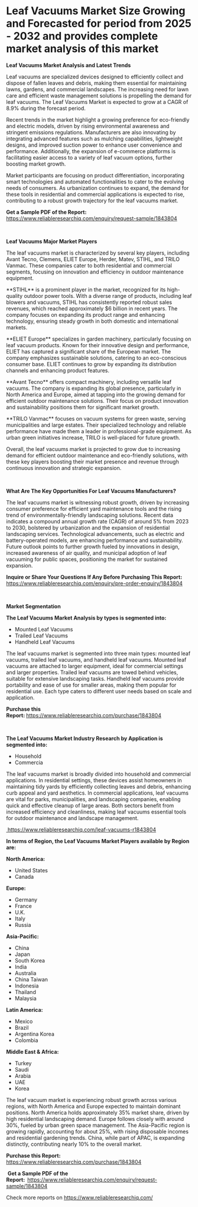 <p><h1>Leaf Vacuums Market Size Growing and Forecasted for period from 2025 - 2032 and provides complete market analysis of this market</h1></p><p><strong>Leaf Vacuums Market Analysis and Latest Trends</strong></p>
<p><p>Leaf vacuums are specialized devices designed to efficiently collect and dispose of fallen leaves and debris, making them essential for maintaining lawns, gardens, and commercial landscapes. The increasing need for lawn care and efficient waste management solutions is propelling the demand for leaf vacuums. The Leaf Vacuums Market is expected to grow at a CAGR of 8.9% during the forecast period. </p><p>Recent trends in the market highlight a growing preference for eco-friendly and electric models, driven by rising environmental awareness and stringent emissions regulations. Manufacturers are also innovating by integrating advanced features such as mulching capabilities, lightweight designs, and improved suction power to enhance user convenience and performance. Additionally, the expansion of e-commerce platforms is facilitating easier access to a variety of leaf vacuum options, further boosting market growth. </p><p>Market participants are focusing on product differentiation, incorporating smart technologies and automated functionalities to cater to the evolving needs of consumers. As urbanization continues to expand, the demand for these tools in residential and commercial applications is expected to rise, contributing to a robust growth trajectory for the leaf vacuums market.</p></p>
<p><strong>Get a Sample PDF of the Report:&nbsp;</strong> <a href="https://www.reliableresearchiq.com/enquiry/request-sample/1843804?utm_campaign=1082&utm_medium=2&utm_source=Github&utm_content=ia&utm_term=18022025&utm_id=leaf-vacuums">https://www.reliableresearchiq.com/enquiry/request-sample/1843804</a></p>
<p>&nbsp;</p>
<p><strong>Leaf Vacuums Major Market Players</strong></p>
<p><p>The leaf vacuums market is characterized by several key players, including Avant Tecno, Clemens, ELIET Europe, Herder, Matev, STIHL, and TRILO Vanmac. These companies cater to both residential and commercial segments, focusing on innovation and efficiency in outdoor maintenance equipment.</p><p>**STIHL** is a prominent player in the market, recognized for its high-quality outdoor power tools. With a diverse range of products, including leaf blowers and vacuums, STIHL has consistently reported robust sales revenues, which reached approximately $6 billion in recent years. The company focuses on expanding its product range and enhancing technology, ensuring steady growth in both domestic and international markets.</p><p>**ELIET Europe** specializes in garden machinery, particularly focusing on leaf vacuum products. Known for their innovative design and performance, ELIET has captured a significant share of the European market. The company emphasizes sustainable solutions, catering to an eco-conscious consumer base. ELIET continues to grow by expanding its distribution channels and enhancing product features.</p><p>**Avant Tecno** offers compact machinery, including versatile leaf vacuums. The company is expanding its global presence, particularly in North America and Europe, aimed at tapping into the growing demand for efficient outdoor maintenance solutions. Their focus on product innovation and sustainability positions them for significant market growth.</p><p>**TRILO Vanmac** focuses on vacuum systems for green waste, serving municipalities and large estates. Their specialized technology and reliable performance have made them a leader in professional-grade equipment. As urban green initiatives increase, TRILO is well-placed for future growth.</p><p>Overall, the leaf vacuums market is projected to grow due to increasing demand for efficient outdoor maintenance and eco-friendly solutions, with these key players boosting their market presence and revenue through continuous innovation and strategic expansion.</p></p>
<p>&nbsp;</p>
<p><strong>What Are The Key Opportunities For Leaf Vacuums Manufacturers?</strong></p>
<p><p>The leaf vacuums market is witnessing robust growth, driven by increasing consumer preference for efficient yard maintenance tools and the rising trend of environmentally-friendly landscaping solutions. Recent data indicates a compound annual growth rate (CAGR) of around 5% from 2023 to 2030, bolstered by urbanization and the expansion of residential landscaping services. Technological advancements, such as electric and battery-operated models, are enhancing performance and sustainability. Future outlook points to further growth fueled by innovations in design, increased awareness of air quality, and municipal adoption of leaf vacuuming for public spaces, positioning the market for sustained expansion.</p></p>
<p><strong>Inquire or Share Your Questions If Any Before Purchasing This Report:</strong> <a href="https://www.reliableresearchiq.com/enquiry/pre-order-enquiry/1843804?utm_campaign=1082&utm_medium=2&utm_source=Github&utm_content=ia&utm_term=18022025&utm_id=leaf-vacuums">https://www.reliableresearchiq.com/enquiry/pre-order-enquiry/1843804</a></p>
<p>&nbsp;</p>
<p><strong>Market Segmentation</strong></p>
<p><strong>The Leaf Vacuums Market Analysis by types is segmented into:</strong></p>
<p><ul><li>Mounted Leaf Vacuums</li><li>Trailed Leaf Vacuums</li><li>Handheld Leaf Vacuums</li></ul></p>
<p><p>The leaf vacuums market is segmented into three main types: mounted leaf vacuums, trailed leaf vacuums, and handheld leaf vacuums. Mounted leaf vacuums are attached to larger equipment, ideal for commercial settings and larger properties. Trailed leaf vacuums are towed behind vehicles, suitable for extensive landscaping tasks. Handheld leaf vacuums provide portability and ease of use for smaller areas, making them popular for residential use. Each type caters to different user needs based on scale and application.</p></p>
<p><strong>Purchase this Report:&nbsp;</strong><a href="https://www.reliableresearchiq.com/purchase/1843804?utm_campaign=1082&utm_medium=2&utm_source=Github&utm_content=ia&utm_term=18022025&utm_id=leaf-vacuums">https://www.reliableresearchiq.com/purchase/1843804</a></p>
<p>&nbsp;</p>
<p><strong>The Leaf Vacuums Market Industry Research by Application is segmented into:</strong></p>
<p><ul><li>Household</li><li>Commercia</li></ul></p>
<p><p>The leaf vacuums market is broadly divided into household and commercial applications. In residential settings, these devices assist homeowners in maintaining tidy yards by efficiently collecting leaves and debris, enhancing curb appeal and yard aesthetics. In commercial applications, leaf vacuums are vital for parks, municipalities, and landscaping companies, enabling quick and effective cleanup of large areas. Both sectors benefit from increased efficiency and cleanliness, making leaf vacuums essential tools for outdoor maintenance and landscape management.</p></p>
<p><a href="https://www.reliableresearchiq.com/leaf-vacuums-r1843804?utm_campaign=1082&utm_medium=2&utm_source=Github&utm_content=ia&utm_term=18022025&utm_id=leaf-vacuums">&nbsp;https://www.reliableresearchiq.com/leaf-vacuums-r1843804</a></p>
<p><strong>In terms of Region, the Leaf Vacuums Market Players available by Region are:</strong></p>
<p>
    <p> <strong> North America: </strong>
        <ul>
            <li>United States</li>
            <li>Canada</li>
        </ul>
        </p> 
    <p> <strong> Europe: </strong>
        <ul>
            <li>Germany</li>
            <li>France</li>
            <li>U.K.</li>
            <li>Italy</li>
            <li>Russia</li>
        </ul>
        </p> 
    <p> <strong> Asia-Pacific: </strong>
        <ul>
            <li>China</li>
            <li>Japan</li>
            <li>South Korea</li>
            <li>India</li>
            <li>Australia</li>
            <li>China Taiwan</li>
            <li>Indonesia</li>
            <li>Thailand</li>
            <li>Malaysia</li>
        </ul>
        </p> 
    <p> <strong> Latin America: </strong>
        <ul>
            <li>Mexico</li>
            <li>Brazil</li>
            <li>Argentina Korea</li>
            <li>Colombia</li>
        </ul>
        </p> 
    <p> <strong> Middle East & Africa: </strong>
        <ul>
            <li>Turkey</li>
            <li>Saudi</li>
            <li>Arabia</li>
            <li>UAE</li>
            <li>Korea</li>
        </ul>
    </p>
    </p>
<p><p>The leaf vacuum market is experiencing robust growth across various regions, with North America and Europe expected to maintain dominant positions. North America holds approximately 35% market share, driven by high residential landscaping demand. Europe follows closely with around 30%, fueled by urban green space management. The Asia-Pacific region is growing rapidly, accounting for about 25%, with rising disposable incomes and residential gardening trends. China, while part of APAC, is expanding distinctly, contributing nearly 10% to the overall market.</p></p>
<p><strong>Purchase this Report: </strong><a href="https://www.reliableresearchiq.com/purchase/1843804?utm_campaign=1082&utm_medium=2&utm_source=Github&utm_content=ia&utm_term=18022025&utm_id=leaf-vacuums">https://www.reliableresearchiq.com/purchase/1843804</a></p>
<p>&nbsp;<strong>Get a Sample PDF of the Report:&nbsp;&nbsp;</strong><a href="https://www.reliableresearchiq.com/enquiry/request-sample/1843804?utm_campaign=1082&utm_medium=2&utm_source=Github&utm_content=ia&utm_term=18022025&utm_id=leaf-vacuums">https://www.reliableresearchiq.com/enquiry/request-sample/1843804</a></p>
<p><strong></strong></p>
<p>Check more reports on <a href="https://www.reliableresearchiq.com/?utm_campaign=1082&utm_medium=2&utm_source=Github&utm_content=ia&utm_term=18022025&utm_id=leaf-vacuums">https://www.reliableresearchiq.com/</a></p>